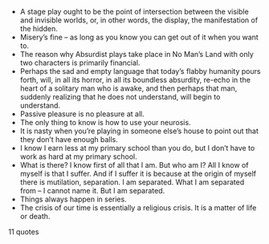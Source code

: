  - A stage play ought to be the point of intersection between the visible and invisible worlds, or, in other words, the display, the manifestation of the hidden.
 - Misery’s fine – as long as you know you can get out of it when you want to.
 - The reason why Absurdist plays take place in No Man’s Land with only two characters is primarily financial.
 - Perhaps the sad and empty language that today’s flabby humanity pours forth, will, in all its horror, in all its boundless absurdity, re-echo in the heart of a solitary man who is awake, and then perhaps that man, suddenly realizing that he does not understand, will begin to understand.
 - Passive pleasure is no pleasure at all.
 - The only thing to know is how to use your neurosis.
 - It is nasty when you’re playing in someone else’s house to point out that they don’t have enough balls.
 - I know I earn less at my primary school than you do, but I don’t have to work as hard at my primary school.
 - What is there? I know first of all that I am. But who am I? All I know of myself is that I suffer. And if I suffer it is because at the origin of myself there is mutilation, separation. I am separated. What I am separated from – I cannot name it. But I am separated.
 - Things always happen in series.
 - The crisis of our time is essentially a religious crisis. It is a matter of life or death.

11 quotes